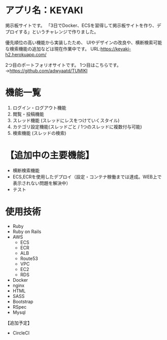 # アプリ名：KEYAKI
掲示板サイトです。
「3日でDocker、ECSを習得して掲示板サイトを作り、デプロイする」というチャレンジで作りました。

優先順位の高い機能から実装したため、
UIやデザインの改良や、横断検索可能な検索機能の追加などは現在作業中です。
URL:https://keyaki-h2.herokuapp.com/

2つ目のポートフォリオサイトです。
1つ目はこちらです。 
→https://github.com/adwyaatd/TUMIKI

# 機能一覧 
1. ログイン・ログアウト機能 
2. 閲覧・投稿機能 
3. スレッド機能 (スレッドにレスをつけていくスタイル) 
4. カテゴリ設定機能(スレッドごと / 1つのスレッドに複数付与可能) 
5. 検索機能 (スレッドの検索) 

# 【追加中の主要機能】
* 横断検索機能
* ECS,ECRを使用したデプロイ（設定・コンテナ稼働までは達成。WEB上で表示されない問題を解決中）
* テスト

# 使用技術
* Ruby
* Ruby on Rails
* AWS
    * ECS
    * ECR
    * ALB
    * Route53
    * VPC
    * EC2
    * RDS
* Docker
* nginx
* HTML
* SASS
* Bootstrap
* RSpec
* Mysql

【追加予定】
* CircleCI
